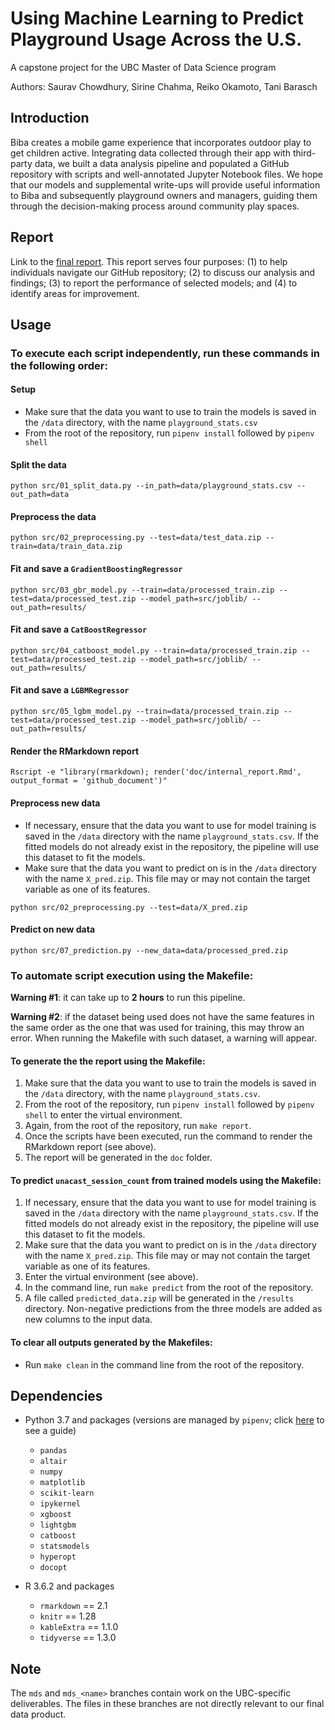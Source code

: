 # Using Machine Learning to Predict Playground Usage Across the U.S.

A capstone project for the UBC Master of Data Science program

Authors: Saurav Chowdhury, Sirine Chahma, Reiko Okamoto, Tani Barasch

## Introduction
Biba creates a mobile game experience that incorporates outdoor play to get children active. Integrating data collected through their app with third-party data, we built a data analysis pipeline and populated a GitHub repository with scripts and well-annotated Jupyter Notebook files. We hope that our models and supplemental write-ups will provide useful information to Biba and subsequently playground owners and managers, guiding them through the decision-making process around community play spaces.

## Report
Link to the [final report](https://github.com/saurav193/capstone_BIBA/blob/master/doc/internal_report.md). This report serves four purposes: (1) to help individuals navigate our GitHub repository; (2) to discuss our analysis and findings; (3) to report the performance of selected models; and (4) to identify areas for improvement.

## Usage

### To execute each script independently, run these commands in the following order:

#### Setup
- Make sure that the data you want to use to train the models is saved in the `/data` directory, with the name `playground_stats.csv`
- From the root of the repository, run `pipenv install` followed by `pipenv shell`

#### Split the data
```python src/01_split_data.py --in_path=data/playground_stats.csv --out_path=data```

#### Preprocess the data
```python src/02_preprocessing.py --test=data/test_data.zip --train=data/train_data.zip```

#### Fit and save a `GradientBoostingRegressor`
```python src/03_gbr_model.py --train=data/processed_train.zip --test=data/processed_test.zip --model_path=src/joblib/ --out_path=results/```

#### Fit and save a `CatBoostRegressor`
```python src/04_catboost_model.py --train=data/processed_train.zip --test=data/processed_test.zip --model_path=src/joblib/ --out_path=results/```

#### Fit and save a `LGBMRegressor`
```python src/05_lgbm_model.py --train=data/processed_train.zip --test=data/processed_test.zip --model_path=src/joblib/ --out_path=results/```

#### Render the RMarkdown report
```Rscript -e "library(rmarkdown); render('doc/internal_report.Rmd', output_format = 'github_document')"```

#### Preprocess new data
- If necessary, ensure that the data you want to use for model training is saved in the `/data` directory with the name `playground_stats.csv`. If the fitted models do not already exist in the repository, the pipeline will use this dataset to fit the models.
- Make sure that the data you want to predict on is in the `/data` directory with the name `X_pred.zip`. This file may or may not contain the target variable as one of its features.

```python src/02_preprocessing.py --test=data/X_pred.zip```

#### Predict on new data
```python src/07_prediction.py --new_data=data/processed_pred.zip```

### To automate script execution using the Makefile:

**Warning #1**: it can take up to **2 hours** to run this pipeline.

**Warning #2**: if the dataset being used does not have the same features in the same order as the one that was used for training, this may throw an error. When running the Makefile with such dataset, a warning will appear. 

#### To generate the the report using the Makefile: 
1. Make sure that the data you want to use to train the models is saved in the `/data` directory, with the name `playground_stats.csv`. 
2. From the root of the repository, run `pipenv install` followed by `pipenv shell` to enter the virtual environment.
3. Again, from the root of the repository, run `make report`.
4. Once the scripts have been executed, run the command to render the RMarkdown report (see above).
4. The report will be generated in the `doc` folder.

#### To predict `unacast_session_count` from trained models using the Makefile:
1. If necessary, ensure that the data you want to use for model training is saved in the `/data` directory with the name `playground_stats.csv`. If the fitted models do not already exist in the repository, the pipeline will use this dataset to fit the models.
2. Make sure that the data you want to predict on is in the `/data` directory with the name `X_pred.zip`. This file may or may not contain the target variable as one of its features.
3. Enter the virtual environment (see above).
4. In the command line, run `make predict` from the root of the repository.
5. A file called `predicted_data.zip` will be generated in the `/results` directory. Non-negative predictions from the three models are added as new columns to the input data.

#### To clear all outputs generated by the Makefiles:
- Run `make clean` in the command line from the root of the repository.

## Dependencies
- Python 3.7 and packages (versions are managed by `pipenv`; click [here](https://github.com/Z2hMedia/capstone_machine_learning/blob/master/pipenv_instructions.md) to see a guide)
    - `pandas`
    - `altair`
    - `numpy`
    - `matplotlib`
    - `scikit-learn`
    - `ipykernel`
    - `xgboost`
    - `lightgbm`
    - `catboost`
    - `statsmodels`
    - `hyperopt`
    - `docopt`

- R 3.6.2 and packages
    - `rmarkdown` == 2.1
    - `knitr` == 1.28
    - `kableExtra` == 1.1.0
    - `tidyverse` == 1.3.0

## Note
The `mds` and `mds_<name>` branches contain work on the UBC-specific deliverables. The files in these branches are not directly relevant to our final data product.
    
